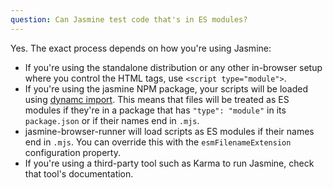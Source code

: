 ```yaml
---
question: Can Jasmine test code that's in ES modules?
---
```


Yes. The exact process depends on how you're using Jasmine:

* If you're using the standalone distribution or any other in-browser setup
  where you control the HTML tags, use `<script type="module">`.
* If you're using the jasmine NPM package, your scripts will be loaded using
  [dynamc import](https://developer.mozilla.org/en-US/docs/Web/JavaScript/Reference/Statements/import#dynamic_imports).
  This means that files will be treated as ES modules if they're in a package
  that has `"type": "module"` in its `package.json` or if their names end in
  `.mjs`.
* jasmine-browser-runner will load scripts as ES modules 
  if their names end in `.mjs`. You can override this with the 
  `esmFilenameExtension` configuration property.
* If you're using a third-party tool such as Karma to run Jasmine, check that
  tool's documentation.

